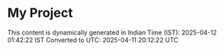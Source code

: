 # My Project

This content is dynamically generated in Indian Time (IST): 2025-04-12 01:42:22 IST
Converted to UTC: 2025-04-11 20:12:22 UTC
